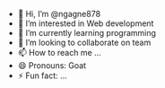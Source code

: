 - 👋 Hi, I’m @ngagne878
- 👀 I’m interested in Web development
- 🌱 I’m currently learning programming
- 💞️ I’m looking to collaborate on team
- 📫 How to reach me ...
- 😄 Pronouns: Goat
- ⚡ Fun fact: ...

<!---
ngagne878/ngagne878 is a ✨ special ✨ repository because its `README.md` (this file) appears on your GitHub profile.
You can click the Preview link to take a look at your changes.
--->
